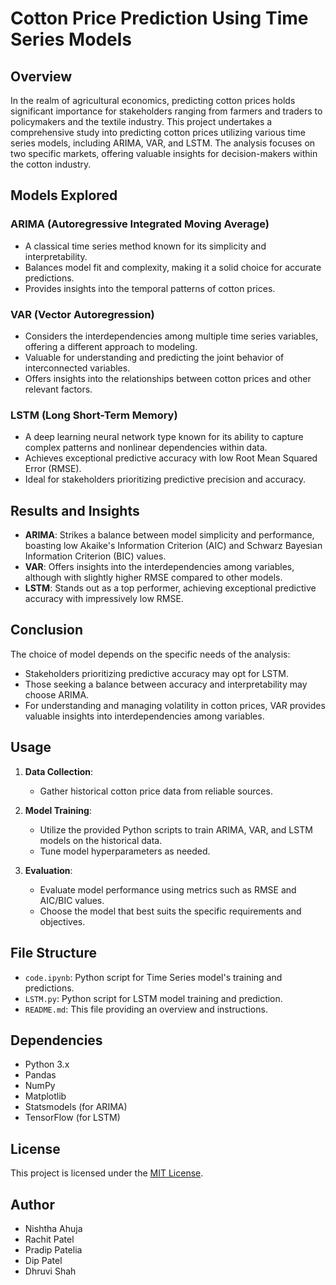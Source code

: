 # Cotton Price Prediction Using Time Series Models

## Overview

In the realm of agricultural economics, predicting cotton prices holds significant importance for stakeholders ranging from farmers and traders to policymakers and the textile industry. This project undertakes a comprehensive study into predicting cotton prices utilizing various time series models, including ARIMA, VAR, and LSTM. The analysis focuses on two specific markets, offering valuable insights for decision-makers within the cotton industry.

## Models Explored

### ARIMA (Autoregressive Integrated Moving Average)
- A classical time series method known for its simplicity and interpretability.
- Balances model fit and complexity, making it a solid choice for accurate predictions.
- Provides insights into the temporal patterns of cotton prices.

### VAR (Vector Autoregression)
- Considers the interdependencies among multiple time series variables, offering a different approach to modeling.
- Valuable for understanding and predicting the joint behavior of interconnected variables.
- Offers insights into the relationships between cotton prices and other relevant factors.

### LSTM (Long Short-Term Memory)
- A deep learning neural network type known for its ability to capture complex patterns and nonlinear dependencies within data.
- Achieves exceptional predictive accuracy with low Root Mean Squared Error (RMSE).
- Ideal for stakeholders prioritizing predictive precision and accuracy.

## Results and Insights

- **ARIMA**: Strikes a balance between model simplicity and performance, boasting low Akaike's Information Criterion (AIC) and Schwarz Bayesian Information Criterion (BIC) values.
- **VAR**: Offers insights into the interdependencies among variables, although with slightly higher RMSE compared to other models.
- **LSTM**: Stands out as a top performer, achieving exceptional predictive accuracy with impressively low RMSE.
  
## Conclusion

The choice of model depends on the specific needs of the analysis:
- Stakeholders prioritizing predictive accuracy may opt for LSTM.
- Those seeking a balance between accuracy and interpretability may choose ARIMA.
- For understanding and managing volatility in cotton prices, VAR provides valuable insights into interdependencies among variables.

## Usage

1. **Data Collection**:
   - Gather historical cotton price data from reliable sources.
   
2. **Model Training**:
   - Utilize the provided Python scripts to train ARIMA, VAR, and LSTM models on the historical data.
   - Tune model hyperparameters as needed.

3. **Evaluation**:
   - Evaluate model performance using metrics such as RMSE and AIC/BIC values.
   - Choose the model that best suits the specific requirements and objectives.

## File Structure

- `code.ipynb`: Python script for Time Series model's training and predictions.
- `LSTM.py`: Python script for LSTM model training and prediction.
- `README.md`: This file providing an overview and instructions.

## Dependencies

- Python 3.x
- Pandas
- NumPy
- Matplotlib
- Statsmodels (for ARIMA)
- TensorFlow (for LSTM)

## License

This project is licensed under the [MIT License](LICENSE).

## Author

- Nishtha Ahuja
- Rachit Patel
- Pradip Patelia
- Dip Patel
- Dhruvi Shah 
